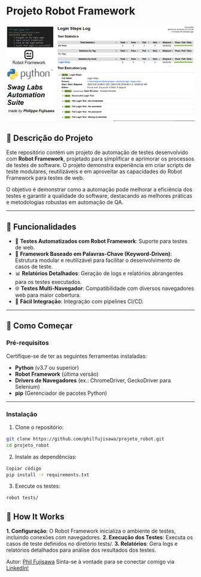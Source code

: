# Projeto Robot Framework

![Robot](assets/projeto_robot.png)

## 📜 Descrição do Projeto

Este repositório contém um projeto de automação de testes desenvolvido com **Robot Framework**, projetado para simplificar e aprimorar os processos de testes de software. O projeto demonstra experiência em criar scripts de teste modulares, reutilizáveis e em aproveitar as capacidades do Robot Framework para testes de web.

O objetivo é demonstrar como a automação pode melhorar a eficiência dos testes e garantir a qualidade do software, destacando as melhores práticas e metodologias robustas em automação de QA.

---

## 📂 Funcionalidades

- 🤖 **Testes Automatizados com Robot Framework**: Suporte para testes de web.
- 🔧 **Framework Baseado em Palavras-Chave (Keyword-Driven)**: Estrutura modular e reutilizável para facilitar o desenvolvimento de casos de teste.
- 📊 **Relatórios Detalhados**: Geração de logs e relatórios abrangentes para os testes executados.
- 🌐 **Testes Multi-Navegador**: Compatibilidade com diversos navegadores web para maior cobertura.
- 🔌 **Fácil Integração**: Integração com pipelines CI/CD.

---

## 🚀 Como Começar

### Pré-requisitos

Certifique-se de ter as seguintes ferramentas instaladas:

- **Python** (v3.7 ou superior)
- **Robot Framework** (última versão)
- **Drivers de Navegadores** (ex.: ChromeDriver, GeckoDriver para Selenium)
- **pip** (Gerenciador de pacotes Python)

---

### Instalação

1. Clone o repositório:
```bash
git clone https://github.com/philfujisawa/projeto_robot.git
cd projeto_robot
```
2. Instale as dependências:

```bash
Copiar código
pip install -r requirements.txt
```

3. Execute os testes:

```bash
robot tests/
```

## 🧪 How It Works
**1. Configuração**: O Robot Framework inicializa o ambiente de testes, incluindo conexões com navegadores.
**2. Execução dos Testes**: Executa os casos de teste definidos no diretório tests/.
**3. Relatórios**: Gera logs e relatórios detalhados para análise dos resultados dos testes.


Autor: [Phil Fujisawa](https://github.com/philfujisawa)
Sinta-se à vontade para se conectar comigo via [LinkedIn!](https://www.linkedin.com/in/philippefujisawa/)